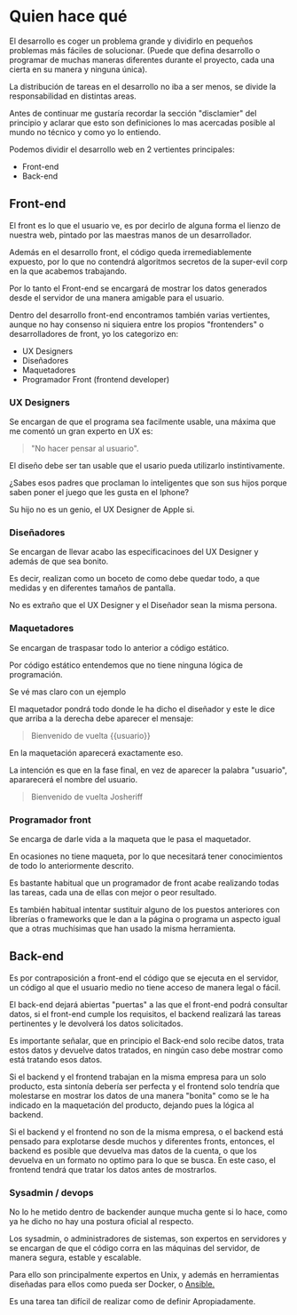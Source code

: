 # Quien hace qué
El desarrollo es coger un problema grande y dividirlo en pequeños problemas más fáciles de solucionar. (Puede que defina desarrollo o programar de muchas maneras diferentes durante el proyecto, cada una cierta en su manera y ninguna única).

La distribución de tareas en el desarrollo no iba a ser menos, se divide la responsabilidad en distintas areas.

Antes de continuar me gustaría recordar la sección "disclamier" del principio y aclarar que esto son definiciones lo mas acercadas posible al mundo no técnico y como yo lo entiendo.

Podemos dividir el desarrollo web en 2 vertientes principales:

- Front-end
- Back-end

## Front-end
El front es lo que el usuario ve, es por decirlo de alguna forma el lienzo de nuestra web, pintado por las maestras manos de un desarrollador.

Además en el desarrollo front, el código queda irremediablemente expuesto, por lo que no contendrá algoritmos secretos de la super-evil corp en la que acabemos trabajando.

Por lo tanto el Front-end se encargará de mostrar los datos generados desde el servidor de una manera amigable para el usuario.

Dentro del desarrollo front-end encontramos también varias vertientes, aunque no hay consenso ni siquiera entre los propios "frontenders" o desarrolladores de front, yo los categorizo en:

- UX Designers
- Diseñadores
- Maquetadores
- Programador Front (frontend developer)

### UX Designers
Se encargan de que el programa sea facilmente usable, una máxima que me comentó un gran experto en UX es: 

> "No hacer pensar al usuario".

El diseño debe ser tan usable que el usario pueda utilizarlo instintivamente.

¿Sabes esos padres que proclaman lo inteligentes que son sus hijos porque saben poner el juego que les gusta en el Iphone?

Su hijo no es un genio, el UX Designer de Apple si.

### Diseñadores
Se encargan de llevar acabo las especificacinoes del UX Designer y además de que sea bonito.

Es decir, realizan como un boceto de como debe quedar todo, a que medidas y en diferentes tamaños de pantalla.

No es extraño que el UX Designer y el Diseñador sean la misma persona.

### Maquetadores
Se encargan de traspasar todo lo anterior a código estático.

Por código estático entendemos que no tiene ninguna lógica de programación.

Se vé mas claro con un ejemplo

El maquetador pondrá todo donde le ha dicho el diseñador y este le dice que arriba a la derecha debe aparecer el mensaje:

> Bienvenido de vuelta {{usuario}}

En la maquetación aparecerá exactamente eso.

La intención es que en la fase final, en vez de aparecer la palabra "usuario", apararecerá el nombre del usuario.

> Bienvenido de vuelta Josheriff

### Programador front
Se encarga de darle vida a la maqueta que le pasa el maquetador.

En ocasiones no tiene maqueta, por lo que necesitará tener conocimientos de todo lo anteriormente descrito.

Es bastante habitual que un programador de front acabe realizando todas las tareas, cada una de ellas con mejor o peor resultado.

Es también habitual intentar sustituir alguno de los puestos anteriores con librerías o frameworks que le dan a la página o programa un aspecto igual que a otras muchísimas que han usado la misma herramienta.

## Back-end

Es por contraposición a front-end el código que se ejecuta en el servidor, un código al que el usuario medio no tiene acceso de manera legal o fácil.

El back-end dejará abiertas "puertas" a las que el front-end podrá consultar datos, si el front-end cumple los requisitos, el backend realizará las tareas pertinentes y le devolverá los datos solicitados.

Es importante señalar, que en principio el Back-end solo recibe datos, trata estos datos y devuelve datos tratados, en ningún caso debe mostrar como está tratando esos datos.

Si el backend y el frontend trabajan en la misma empresa para un solo producto, esta sintonía debería ser perfecta y el frontend solo tendría que molestarse en mostrar los datos de una manera "bonita" como se le ha indicado en la maquetación del producto, dejando pues la lógica al backend.

Si el backend y el frontend no son de la misma empresa, o el backend está pensado para explotarse desde muchos y diferentes fronts, entonces, el backend es posible que devuelva mas datos de la cuenta, o que los devuelva en un formato no optimo para lo que se busca. En este caso, el frontend tendrá que tratar los datos antes de mostrarlos.

### Sysadmin / devops

No lo he metido dentro de backender aunque mucha gente si lo hace, como ya he dicho no hay una postura oficial al respecto.

Los sysadmin, o administradores de sistemas, son expertos en servidores y se encargan de que el código corra en las máquinas del servidor, de manera segura, estable y escalable.

Para ello son principalmente expertos en Unix, y además en herramientas diseñadas para ellos como pueda ser Docker, o [Ansible.](./glosario.md#ansible)

Es una tarea tan difícil de realizar como de definir Apropiadamente.